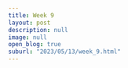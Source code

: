 ```yaml
---
title: Week 9 
layout: post
description: null
image: null
open_blog: true
suburl: "2023/05/13/week_9.html"
---
```


